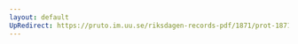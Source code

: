 ```yaml
---
layout: default
UpRedirect: https://pruto.im.uu.se/riksdagen-records-pdf/1871/prot-1871--fk--420/prot-1871--fk--420_000.pdf
---
```

